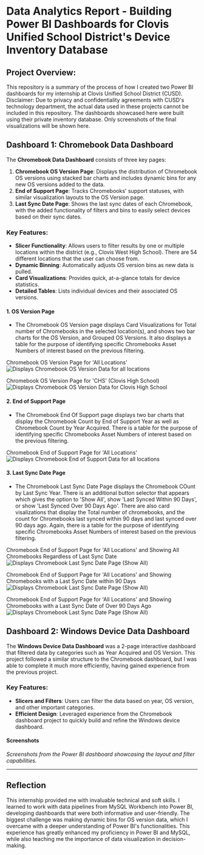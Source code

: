 # Data Analytics Report - Building Power BI Dashboards for Clovis Unified School District's Device Inventory Database

## Project Overview:
This repository is a summary of the process of how I created two Power BI dashboards for my internship at Clovis Unified School District (CUSD). Disclaimer: Due to privacy and confidentiality agreements with CUSD's technology department, the actual data used in these projects cannot be included in this repository. The dashboards showcased here were built using their private inventory database. Only screenshots of the final visualizations will be shown here.


## Dashboard 1: Chromebook Data Dashboard

The **Chromebook Data Dashboard** consists of three key pages:
1. **Chromebook OS Version Page**: Displays the distribution of Chromebook OS versions using stacked bar charts and includes dynamic bins for any new OS versions added to the data.
2. **End of Support Page**: Tracks Chromebooks' support statuses, with similar visualization layouts to the OS Version page.
3. **Last Sync Date Page**: Shows the last sync dates of each Chromebook, with the added functionality of filters and bins to easily select devices based on their sync dates.

### Key Features:
- **Slicer Functionality**: Allows users to filter results by one or multiple locations within the district (e.g., Clovis West High School). There are 54 different locations that the user can choose from.
- **Dynamic Binning**: Automatically adjusts OS version bins as new data is pulled.
- **Card Visualizations**: Provides quick, at-a-glance totals for device statistics.
- **Detailed Tables**: Lists individual devices and their associated OS versions.

#### 1. OS Version Page
- The Chromebook OS Version page displays Card Visualizations for Total number of Chromebooks in the selected location(s), and shows two bar charts for the OS Version, and Grouped OS Versions. It also displays a table for the purpose of identifying specific Chromebooks Asset Numbers of interest based on the previous filtering.

Chromebook OS Version Page for 'All Locations'
![Displays Chromebook OS Version Data for all locations](Screenshots/D1_P1_NF.png)

Chromebook OS Version Page for 'CHS' (Clovis High School)
![Displays Chromebook OS Version Data for Clovis High School](Screenshots/D1_P1_CHS.png)

#### 2. End of Support Page
- The Chromebook End Of Support page displays two bar charts that display the Chromebook Count by End of Support Year as well as Chromebook Count by Year Acquired. There is a table for the purpose of identifying specific Chromebooks Asset Numbers of interest based on the previous filtering.

Chromebook End of Support Page for 'All Locations'
![Displays Chromebook End of Support Data for all locations](Screenshots/D1_P2_NF.png)

#### 3. Last Sync Date Page
- The Chromebook Last Sync Date Page displays the Chromebook COunt by Last Sync Year. There is an additional button selector that appears which gives the option to 'Show All', show 'Last Synced Within 90 Days', or show 'Last Synced Over 90 Days Ago'. There are also card visalizations that display the Total number of chromebooks, and the count for Chromebooks last synced within 90 days and last synced over 90 days ago. Again, there is a table for the purpose of identifying specific Chromebooks Asset Numbers of interest based on the previous filtering.

Chromebook End of Support Page for 'All Locations' and Showing All Chromebooks Regardless of Last Sync Date
![Displays Chromebook Last Sync Date Page (Show All)](Screenshots/D1_P3_NF_ShowAll.png)

Chromebook End of Support Page for 'All Locations' and Showing Chromebooks with a Last Sync Date within 90 Days
![Displays Chromebook Last Sync Date Page (Show All)](Screenshots/D1_P3_NF_Within90.png)

Chromebook End of Support Page for 'All Locations' and Showing Chromebooks with a Last Sync Date of Over 90 Days Ago
![Displays Chromebook Last Sync Date Page (Show All)](Screenshots/D1_P3_NF_Over90.png)

## Dashboard 2: Windows Device Data Dashboard

The **Windows Device Data Dashboard** was a 2-page interactive dashboard that filtered data by categories such as Year Acquired and OS Version. This project followed a similar structure to the Chromebook dashboard, but I was able to complete it much more efficiently, having gained experience from the previous project.

### Key Features:
- **Slicers and Filters**: Users can filter the data based on year, OS version, and other important categories.
- **Efficient Design**: Leveraged experience from the Chromebook dashboard project to quickly build and refine the Windows device dashboard.

#### Screenshots
*Screenshots from the Power BI dashboard showcasing the layout and filter capabilities.*

---

## Reflection

This internship provided me with invaluable technical and soft skills. I learned to work with data pipelines from MySQL Workbench into Power BI, developing dashboards that were both informative and user-friendly. The biggest challenge was making dynamic bins for OS version data, which I overcame with a deeper understanding of Power BI's functionalities. This experience has greatly enhanced my proficiency in Power BI and MySQL, while also teaching me the importance of data visualization in decision-making.
